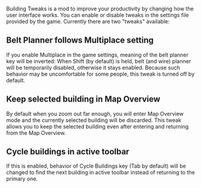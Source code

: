 Building Tweaks is a mod to improve your productivity by changing how the user
interface works. You can enable or disable tweaks in the settings file provided
by the game. Currently there are two "tweaks" available:

## Belt Planner follows Multiplace setting

If you enable Multiplace in the game settings, meaning of the belt planner key
will be inverted: When Shift (by default) is held, belt (and wire) planner will
be temporarily disabled, otherwise it stays enabled. Because such behavior may
be uncomfortable for some people, this tweak is turned off by default.

## Keep selected building in Map Overview

By default when you zoom out far enough, you will enter Map Overview mode and
the currently selected building will be discarded. This tweak allows you to keep
the selected building even after entering and returning from the Map Overview.

## Cycle buildings in active toolbar

If this is enabled, behavior of Cycle Buildings key (Tab by default) will be
changed to find the next building in active toolbar instead of returning to the
primary one.
